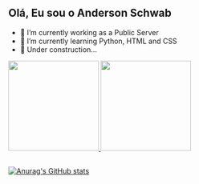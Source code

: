 ## Olá, Eu sou o Anderson Schwab 

- 🔭 I’m currently working as a Public Server
- 🌱 I’m currently learning Python, HTML and CSS
- 🚧 Under construction...

<div>
  <a href="https://github.com/anderSchwab">
  <img height="180em" src="https://github-readme-stats.vercel.app/api?username=anderSchwab&show_icons=true&theme=dark&include_all_commits=true&count_private=true"/>
  <img height="180em" src="https://github-readme-stats.vercel.app/api/top-langs/?username=anderSchwab&layout=compact&langs_count=7&theme=dark"/>
</div>

##

  [![Anurag's GitHub stats](https://github-readme-stats.vercel.app/api?username=anderSchwab)](https://github.com/anderSchwab/github-readme-stats)
